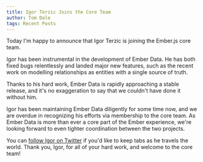 ```yaml
---
title: Igor Terzic Joins the Core Team
author: Tom Dale
tags: Recent Posts
---
```


Today I'm happy to announce that Igor Terzic is joining the Ember.js
core team.

Igor has been instrumental in the development of Ember Data. He has both
fixed bugs relentlessly and landed major new features, such as the
recent work on modelling relationships as entities with a single source
of truth.

Thanks to his hard work, Ember Data is rapidly approaching a stable
release, and it's no exaggeration to say that we couldn't have done it
without him.

Igor has been maintaining Ember Data diligently for some time now, and
we are overdue in recognizing his efforts via membership to the core
team. As Ember Data is more than ever a core part of the Ember
experience, we're looking forward to even tighter coordination between
the two projects.

You can [follow Igor on Twitter](https://twitter.com/terzicigor) if
you'd like to keep tabs as he travels the world. Thank you, Igor, for
all of your hard work, and welcome to the core team!

